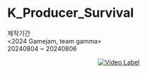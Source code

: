 # K_Producer_Survival

제작기간<br>
<2024 Gamejam, team gamma><br>
20240804 ~ 20240806
<br>

<div style="text-align: center;">
  <a href="https://youtu.be/ruRiqBcS_QI">
    <img src="http://img.youtu.be/ruRiqBcS_QI/0.jpg" alt="Video Label">
  </a>
</div>
